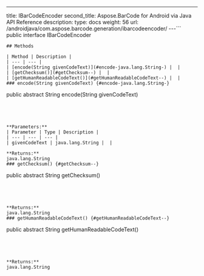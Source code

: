 ---
title: IBarCodeEncoder
second_title: Aspose.BarCode for Android via Java API Reference
description: 
type: docs
weight: 56
url: /androidjava/com.aspose.barcode.generation/ibarcodeencoder/
---```
public interface IBarCodeEncoder
```
## Methods

| Method | Description |
| --- | --- |
| [encode(String givenCodeText)](#encode-java.lang.String-) |  |
| [getChecksum()](#getChecksum--) |  |
| [getHumanReadableCodeText()](#getHumanReadableCodeText--) |  |
### encode(String givenCodeText) {#encode-java.lang.String-}
```
public abstract String encode(String givenCodeText)
```




**Parameters:**
| Parameter | Type | Description |
| --- | --- | --- |
| givenCodeText | java.lang.String |  |

**Returns:**
java.lang.String
### getChecksum() {#getChecksum--}
```
public abstract String getChecksum()
```




**Returns:**
java.lang.String
### getHumanReadableCodeText() {#getHumanReadableCodeText--}
```
public abstract String getHumanReadableCodeText()
```




**Returns:**
java.lang.String
